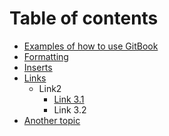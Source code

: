 # Table of contents

* [Examples of how to use GitBook](README.md)
* [Formatting](untitled.md)
* [Inserts](untitled-1.md)
* [Links](untitled-2/README.md)
  * Link2
    * [Link 3.1](untitled-2/link2/link3.md)
    * Link 3.2
* [Another topic](another-topic.md)

